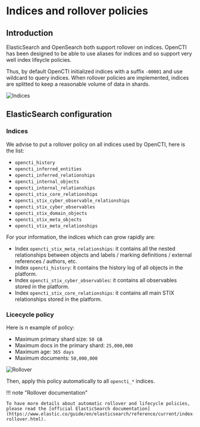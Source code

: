 # Indices and rollover policies

## Introduction

ElasticSearch and OpenSearch both support rollover on indices. OpenCTI has been designed to be able to use aliases for indices and so support very well index lifeycle policies.

Thus, by default OpenCTI initialized indices with a suffix `-00001` and use wildcard to query indices. When rollover policies are implemented, indices are splitted to keep a reasonable volume of data in shards.

![Indices](assets/indices.png)

## ElasticSearch configuration

### Indices

We advise to put a rollover policy on all indices used by OpenCTI, here is the list:

* `opencti_history`
* `opencti_inferred_entities`
* `opencti_inferred_relationships`
* `opencti_internal_objects`
* `opencti_internal_relationships`
* `opencti_stix_core_relationships`
* `opencti_stix_cyber_observable_relationships`
* `opencti_stix_cyber_observables`
* `opencti_stix_domain_objects`
* `opencti_stix_meta_objects`
* `opencti_stix_meta_relationships`

For your information, the indices which can grow rapidly are:

* Index `opencti_stix_meta_relationships`: it contains all the nested relationships between objects and labels / marking definitions / external references / authors, etc.
* Index `opencti_history`: it contains the history log of all objects in the platform.
* Index `opencti_stix_cyber_observables`: it contains all observables stored in the platform.
* Index `opencti_stix_core_relationships`: it contains all main STIX relationships stored in the platform.

### Licecycle policy

Here is n example of policy:

* Maximum primary shard size: `50 GB`
* Maximum docs in the primary shard: `25,000,000`
* Maximum age: `365 days`
* Maximum documents: `50,000,000`

![Rollover](assets/rollover.png)

Then, apply this policy automatically to all `opencti_*` indices.

!!! note "Rollover documentation"
    
    To have more details about automatic rollover and lifecycle policies, please read the [official ElasticSearch documentation](https://www.elastic.co/guide/en/elasticsearch/reference/current/index-rollover.html).
